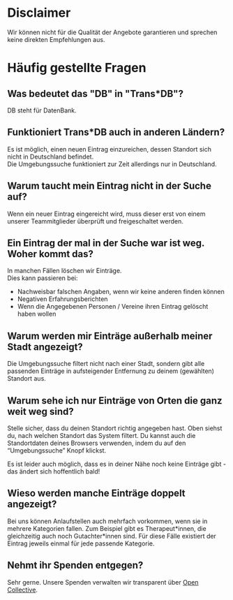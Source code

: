 # Disclaimer

Wir können nicht für die Qualität der Angebote garantieren und sprechen keine direkten Empfehlungen aus.

# Häufig gestellte Fragen

## Was bedeutet das "DB" in "Trans*DB"?

DB steht für DatenBank.

## Funktioniert Trans*DB auch in anderen Ländern?

Es ist möglich, einen neuen Eintrag einzureichen, dessen Standort sich nicht in Deutschland befindet.  
Die Umgebungssuche funktioniert zur Zeit allerdings nur in Deutschland.

## Warum taucht mein Eintrag nicht in der Suche auf?

Wenn ein neuer Eintrag eingereicht wird, muss dieser erst von einem unserer Teammitglieder überprüft und freigeschaltet werden.

## Ein Eintrag der mal in der Suche war ist weg. Woher kommt das?

In manchen Fällen löschen wir Einträge.  
Dies kann passieren bei:

- Nachweisbar falschen Angaben, wenn wir keine anderen finden können
- Negativen Erfahrungsberichten
- Wenn die Angegebenen Personen / Vereine ihren Eintrag gelöscht haben wollen

## Warum werden mir Einträge außerhalb meiner Stadt angezeigt?

Die Umgebungssuche filtert nicht nach einer Stadt, sondern gibt alle passenden Einträge in aufsteigender Entfernung zu deinem (gewählten) Standort aus.

## Warum sehe ich nur Einträge von Orten die ganz weit weg sind?

Stelle sicher, dass du deinen Standort richtig angegeben hast. Oben siehst du, nach welchen Standort das System filtert. Du kannst auch die Standortdaten deines Browsers verwenden, indem du auf den “Umgebungssuche” Knopf klickst.

Es ist leider auch möglich, dass es in deiner Nähe noch keine Einträge gibt - das ändert sich hoffentlich bald!

## Wieso werden manche Einträge doppelt angezeigt?

Bei uns können Anlaufstellen auch mehrfach vorkommen, wenn sie in mehrere Kategorien fallen.
Zum Beispiel gibt es Therapeut\*innen, die gleichzeitig auch noch Gutachter\*innen sind.
Für diese Fälle existiert der Eintrag jeweils einmal für jede passende Kategorie.

## Nehmt ihr Spenden entgegen?

Sehr gerne. Unsere Spenden verwalten wir transparent über [Open Collective](https://opencollective.com/transdb).
